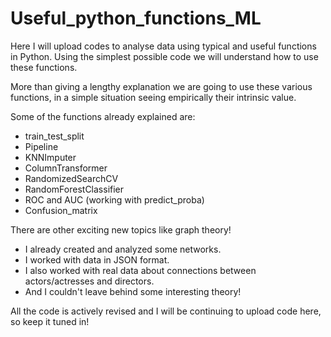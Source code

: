 # Useful_python_functions_ML
Here I will upload codes to analyse data using typical and useful functions in Python.
Using the simplest possible code we will understand how to use these functions.

More than giving a lengthy explanation we are going to use these various functions,
in a simple situation seeing empirically their intrinsic value.

Some of the functions already explained are: 
* train_test_split
* Pipeline
* KNNImputer
* ColumnTransformer
* RandomizedSearchCV
* RandomForestClassifier
* ROC and AUC (working with predict_proba)
* Confusion_matrix

There are other exciting new topics like graph theory! 
* I already created and analyzed some networks.
* I worked with data in JSON format.
* I also worked with real data about connections between actors/actresses and directors.
* And I couldn't leave behind some interesting theory!

All the code is actively revised and I will be continuing to upload code here, so keep it tuned in!
